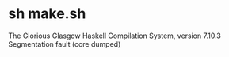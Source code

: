# sh make.sh 
The Glorious Glasgow Haskell Compilation System, version 7.10.3
Segmentation fault (core dumped)  
